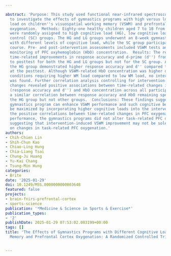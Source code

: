 ---
abstract: 'Purpose: This study used functional near-infrared spectroscopy (fNIRS)
  to investigate the effects of gymnastics programs with high versus low cognitive
  load on children''s visuospatial working memory (VSWM) and prefrontal cortex (PFC)
  oxygenation.  Methods: Eighty-one healthy children aged 7 to 10 from Taipei City
  were randomly assigned to high cognitive load (HG), low cognitive load (LG), and
  control (SC) groups. The HG and LG groups underwent an 8-week gymnastics program
  with different levels of cognitive load, while the SC group participated in a static
  course. Pre- and post-intervention assessments included VSWM tests and simultaneous
  monitoring of PFC oxyhemoglobin (HbO) concentration.  Results: The results showed
  time-related improvements in response accuracy and d-prime (d'') from the pretest
  to posttest for both the HG and LG groups but not for the SC group. Additionally,
  the HG group demonstrated higher response accuracy and d'' compared to the SC group
  at the posttest. Although VSWM-related HbO concentration was higher during task
  conditions requiring higher WM load compared to low WM load, no intervention effect
  was found. Further correlation analysis controlling for intervention-related fitness
  changes revealed positive associations between time-related changes in VSWM performance
  (response accuracy and d'') and HbO concentration across all participants, with
  a similar correlation between response accuracy and HbO remaining specifically in
  the HG group but not other groups.  Conclusions: These findings suggest that a 8-week
  gymnastics program can enhance VSWM performance and such cognitive benefits may
  be maximized by incorporating higher cognitive loads into the intervention. Despite
  the positive correlations between time-related changes in PFC oxygenation and VSWM
  performance, the gymnastics programs did not alter task-related PFC oxygenation,
  suggesting that intervention-induced VSWM improvement may not be solely dependent
  on changes in task-related PFC oxygenation.'
authors:
- Chih-Chien Lin
- Shih-Chun Kao
- Chiao-Ling Hung
- Chia-Liang Tsai
- Chung-Ju Huang
- Yu-Kai Chang
- Tsung-Min Hung
categories:
- Brite
date: '2025-01-29'
doi: 10.1249/MSS.0000000000003648
featured: false
projects:
- brain-fnirs-prefrontal-cortex
- sports-science
publication: '*Medicine & Science in Sports & Exercise*'
publication_types:
- '2'
publishDate: 2025-01-29 07:53:02.083199+00:00
tags: []
title: 'The Effects of Gymnastics Programs with Different Cognitive Loads on Working
  Memory and Prefrontal Cortex Oxygenation: A Randomized Controlled Trial'

---
